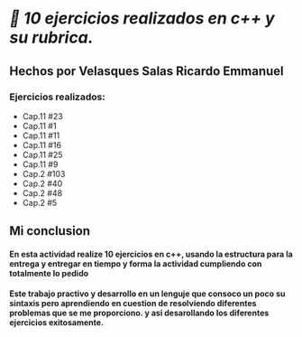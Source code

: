 # *:wave: 10 ejercicios realizados en c++ y su rubrica.*
## Hechos por Velasques Salas Ricardo Emmanuel 
### Ejercicios realizados:
<ul>
  <li>Cap.11 #23</li>
  <li>Cap.11 #1</li>
  <li>Cap.11 #11</li>
  <li>Cap.11 #16</li>
  <li>Cap.11 #25</li>
  <li>Cap.11 #9</li>
  <li>Cap.2 #103</li>
  <li>Cap.2 #40</li>
  <li>Cap.2 #48</li>
  <li>Cap.2 #5</li>    
</ul>

## Mi conclusion
#### En esta actividad realize 10 ejercicios en c++, usando la estructura para la entrega y entregar en tiempo y forma la actividad cumpliendo con totalmente lo pedido

#### Este trabajo practivo y desarrollo en un lenguje que consoco un poco su sintaxis pero aprendiendo en cuestion de resolviendo diferentes problemas que se me proporciono. y asi desarollando los diferentes ejercicios exitosamente.

